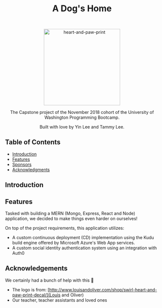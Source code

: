 <h1 align="center"> A Dog's Home </h1> <br>

<p align="center">
  <a href="#">
    <img alt="heart-and-paw-print" title="heart-and-paw-print" src="http://www.louisandoliver.com/wp-content/uploads/2015/09/Swirl-Heart-and-Paw-Print-Decal.png" width="250">
  </a>
</p>

<p align="center">
  The Capstone project of the November 2018 cohort of the University of Washington Programming Bootcamp.
</p>

<p align="center">
  Built with love by Yin Lee and Tammy Lee.
</p>

## Table of Contents

- [Introduction](#introduction)
- [Features](#features)
- [Sponsors](#sponsors-)
- [Acknowledgments](#acknowledgments)

## Introduction

## Features
Tasked with building a MERN (Mongo, Express, React and Node) application, we decided to make things even harder on ourselves!

On top of the project requirements, this application utilizes:

- A custom continuous deployment (CD) implementation using the Kudu build engine offered by Microsoft Azure's Web App services.
- A custom social identity authentication system using an integration with Auth0

## Acknowledgements

We certainly had a bunch of help with this 🥰

- The logo is from: [http://www.louisandoliver.com/shop/swirl-heart-and-paw-print-decal/](Louis and Oliver)
- Our teacher, teacher assistants and loved ones
